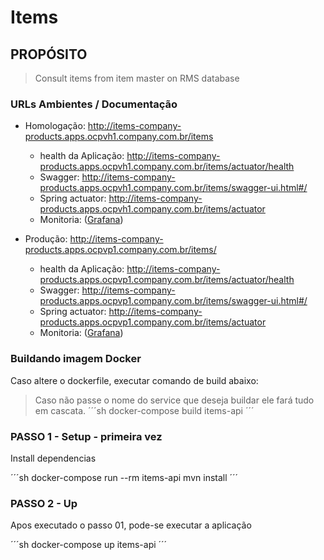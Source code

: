 # Items

## PROPÓSITO

> Consult items from item master on RMS database


### URLs Ambientes / Documentação

- Homologação: <http://items-company-products.apps.ocpvh1.company.com.br/items>

  - health da Aplicação: <http://items-company-products.apps.ocpvh1.company.com.br/items/actuator/health>
  - Swagger: <http://items-company-products.apps.ocpvh1.company.com.br/items/swagger-ui.html#/>
  - Spring actuator: <http://items-company-products.apps.ocpvh1.company.com.br/items/actuator>
  - Monitoria: ([Grafana](https://grafana-openshift-monitoring.apps.ocpvh1.company.com.br/d/85a562078cdf77779eaa1add43ccec1e/kubernetes-compute-resources-namespace-pods?orgId=1&refresh=10s&var-datasource=prometheus&var-cluster=&var-namespace=company-products&var-interval=4h&from=1596286220382&to=1596289820382))

- Produção: <http://items-company-products.apps.ocpvp1.company.com.br/items/>
  - health da Aplicação: <http://items-company-products.apps.ocpvp1.company.com.br/items/actuator/health>
  - Swagger: <http://items-company-products.apps.ocpvp1.company.com.br/items/swagger-ui.html#/>
  - Spring actuator: <http://items-company-products.apps.ocpvp1.company.com.br/items/actuator>
  - Monitoria: ([Grafana](https://grafana-openshift-monitoring.apps.ocpvp1.company.com.br/d/85a562078cdf77779eaa1add43ccec1e/kubernetes-compute-resources-namespace-pods?orgId=1&refresh=10s&var-datasource=prometheus&var-cluster=&var-namespace=company-products&var-interval=4h&from=1596286220382&to=1596289820382))

### Buildando imagem Docker

Caso altere o dockerfile, executar comando de build abaixo:

> Caso não passe o nome do service que deseja buildar ele fará tudo em cascata.
´´´sh
docker-compose build items-api
´´´

### PASSO 1 - Setup - primeira vez

 Install dependencias

 ´´´sh
 docker-compose run --rm items-api mvn install
 ´´´

### PASSO 2 - Up

 Apos executado o passo 01, pode-se executar a aplicação

 ´´´sh
 docker-compose up items-api
 ´´´
